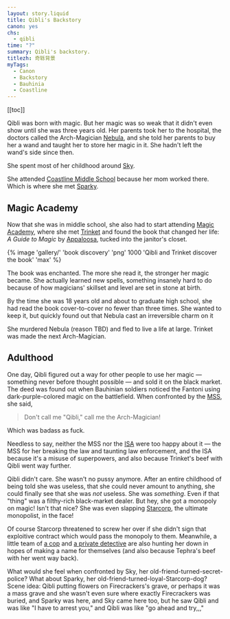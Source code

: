 ```yaml
---
layout: story.liquid
title: Qibli's Backstory
canon: yes
chs:
  - qibli
time: "?"
summary: Qibli's backstory.
titlezh: 奇轹背景
myTags:
  - Canon
  - Backstory
  - Bauhinia
  - Coastline
---
```


[[toc]]

Qibli was born with magic. But her magic was so weak that it didn't even show until she was three years old. Her parents took her to the hospital, the doctors called the Arch-Magician [Nebula](/characters/nebula/), and she told her parents to buy her a wand and taught her to store her magic in it. She hadn't left the wand's side since then.

She spent most of her childhood around [Sky](/characters/sky/).

She attended [Coastline Middle School](/world/bauhinia/cms/) because her mom worked there. Which is where she met [Sparky](/characters/sparky/).

## Magic Academy

Now that she was in middle school, she also had to start attending [Magic Academy](/world/bauhinia/magic-academy/), where she met [Trinket](/characters/trinket/) and found the book that changed her life: *A Guide to Magic* by [Appaloosa](/world/moreland/appaloosa-tribe/), tucked into the janitor's closet.

{% image 'gallery/' 'book discovery' 'png' 1000 'Qibli and Trinket discover the book' 'max' %}

The book was enchanted. The more she read it, the stronger her magic became. She actually learned new spells, something insanely hard to do because of how magicians' skillset and level are set in stone at birth.

By the time she was 18 years old and about to graduate high school, she had read the book cover-to-cover no fewer than three times. She wanted to keep it, but quickly found out that Nebula cast an irreversible charm on it 

She murdered Nebula (reason TBD) and fled to live a life at large. Trinket was made the next Arch-Magician.

## Adulthood

One day, Qibli figured out a way for other people to use her magic — something never before thought possible — and sold it on the black market. The deed was found out when Bauhinian soldiers noticed the Fantoni using dark-purple-colored magic on the battlefield. When confronted by the [MSS](/world/bauhinia/mss/), she said,

> Don't call me "Qibli," call me the Arch-Magician!

Which was badass as fuck.

Needless to say, neither the MSS nor the [ISA](/world/isa/) were too happy about it — the MSS for her breaking the law and taunting law enforcement, and the ISA because it's a misuse of superpowers, and also because Trinket's beef with Qibli went way further.

Qibli didn't care. She wasn't no pussy anymore. After an entire childhood of being told she was useless, that she could never amount to anything, she could finally see that she was *not* useless. She was *something*. Even if that "thing" was a filthy-rich black-market dealer. But hey, she got a monopoly on magic! Isn't that nice? She was even slapping [Starcorp](/world/bauhinia/starcorp/), the ultimate monopolist, in the face!

Of course Starcorp threatened to screw her over if she didn't sign that exploitive contract which would pass the monopoly to them. Meanwhile, a little team of [a cop](/characters/tephra/) and [a private detective](/characters/melody/) are also hunting her down in hopes of making a name for themselves (and also because Tephra's beef with her went way back).

What would she feel when confronted by Sky, her old-friend-turned-secret-police? What about Sparky, her old-friend-turned-loyal-Starcorp-dog? Scene idea: Qibli putting flowers on Firecrackers's grave, or perhaps it was a mass grave and she wasn't even sure where exactly Firecrackers was buried, and Sparky was here, and Sky came here too, but he saw Qibli and was like "I have to arrest you," and Qibli was like "go ahead and try,,,"
